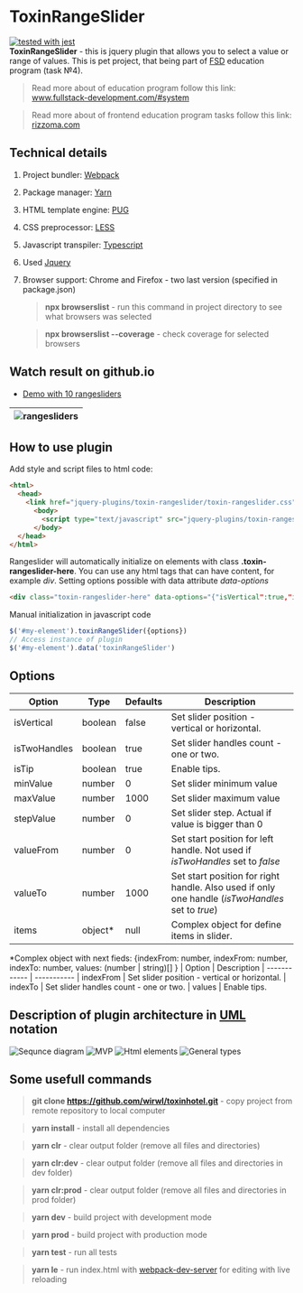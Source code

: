 # ToxinRangeSlider
[![tested with jest](https://img.shields.io/badge/tested_with-jest-99424f.svg)](https://github.com/facebook/jest)       
**ToxinRangeSlider** - this is jquery plugin that allows you to select a value or range of values. This is pet project, that being part of [FSD](https://www.fullstack-development.com) education program (task №4). 

> Read more about of education program follow this link: www.fullstack-development.com/#system

> Read more about  of frontend education program tasks follow this link: [rizzoma.com](https://rizzoma.com/topic/d5c429337bcaa70548fb5aeedee6d92b)

## Technical details
 1. Project bundler: [Webpack](https://webpack.js.org)
 2. Package manager: [Yarn](https://yarnpkg.com)
 3. HTML template engine: [PUG](https://pugjs.org)
 4. CSS preprocessor: [LESS](http://lesscss.org)
 5. Javascript transpiler: [Typescript](https://www.typescriptlang.org/index.html)
 6. Used [Jquery](https://www.npmjs.com/package/jquery)
 7. Browser support: Chrome and Firefox - two last version (specified in package.json)
    > **npx browserslist** - run this command  in project directory to see what browsers was selected

    > **npx browserslist --coverage** - check coverage for selected browsers
## Watch result on github.io
   + [Demo with 10 rangesliders](https://wirwl.github.io/PetProjects/FSD/ToxinRangeSlider/index.html)

| ![rangesliders](rangesliders.png) |
| :--: | 

## How to use plugin
Add style and script files to html code:
```html
<html>
  <head>        
    <link href="jquery-plugins/toxin-rangeslider/toxin-rangeslider.css" rel="stylesheet">
      <body>
        <script type="text/javascript" src="jquery-plugins/toxin-rangeslider/toxin-rangeslider.js"></script>
      </body>
  </head>
</html>
```
Rangeslider will automatically initialize on elements with class **.toxin-rangeslider-here**. You can use any html tags that can have content, for example *div*. Setting options possible with data attribute *data-options*
```html
<div class="toxin-rangeslider-here" data-options="{"isVertical":true,"isTwoHandles":true,"isTip":true,"minValue":1000,"maxValue":2220,"stepValue":100,"valueFrom":1100,"valueTo":1600}"></div>
```
Manual initialization in javascript code
```javascript
$('#my-element').toxinRangeSlider({options})
// Access instance of plugin
$('#my-element').data('toxinRangeSlider')
```

## Options
| Option        | Type          | Defaults      | Description
| ------------- | ------------- | ------------- | -----------
| isVertical    | boolean       | false         | Set slider position - vertical or horizontal.
| isTwoHandles  | boolean       | true          | Set slider handles count - one or two.
| isTip         | boolean       | true          | Enable tips.
| minValue      | number        | 0             | Set slider minimum value
| maxValue      | number        | 1000          | Set slider maximum value
| stepValue     | number        | 0             | Set slider step. Actual if value is bigger than 0            |
| valueFrom     | number        | 0             | Set start position for left handle. Not used if *isTwoHandles* set to *false*
| valueTo       | number        | 1000          | Set start position for right handle. Also used if only one handle (*isTwoHandles* set to *true*)
| items         | object*       | null          | Complex object for define items in slider.



*Complex object with next fieds: 
{indexFrom: number, indexFrom: number, indexTo: number, values: (number | string)[] }
| Option       | Description
| ------------ | -----------
| indexFrom    | Set slider position - vertical or horizontal.
| indexTo      | Set slider handles count - one or two.
| values       | Enable tips.

## Description of plugin architecture in [UML](https://www.omg.org/spec/UML) notation
![Sequnce diagram](UML/sd.png)
![MVP](UML/mvp.png)
![Html elements](UML/hes.png)
![General types](UML/gt.png)

## Some usefull commands
  >**git clone https://github.com/wirwl/toxinhotel.git** - copy project from remote repository to local computer

  >**yarn install** - install all dependencies

  >**yarn clr** - clear output folder (remove all files and directories)

  >**yarn clr:dev** - clear output folder (remove all files and directories in dev folder)

  >**yarn clr:prod** - clear output folder (remove all files and directories in prod folder)

  >**yarn dev** - build project with development mode

  >**yarn prod** - build project with production mode

  >**yarn test** - run all tests

  >**yarn le** - run index.html with [webpack-dev-server](https://www.npmjs.com/package/webpack-dev-server) for editing with live reloading





